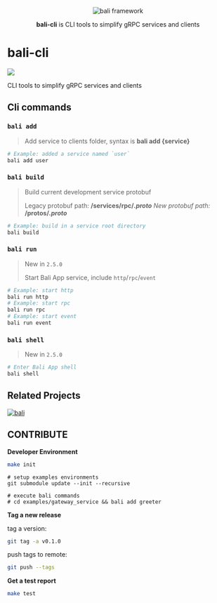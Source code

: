 <p align="center">
  <img src="https://raw.githubusercontent.com/bali-framework/bali/master/docs/img/bali.png" alt='bali framework' />
</p>

<p align="center">
    <b>bali-cli</b> is 
    CLI tools to simplify gRPC services and clients
</p>

# bali-cli

<img src="https://img.shields.io/pypi/v/bali-cli" />

CLI tools to simplify gRPC services and clients


## Cli commands 

### `bali add`
> Add service to clients folder, syntax is **bali add {service}**
```bash
# Example: added a service named `user`
bali add user
```

### `bali build`
> Build current development service protobuf 
>
> Legacy protobuf path: <b>/services/rpc/*.proto</b>
> New protobuf path: <b>*/protos/*.proto*</b>
```bash
# Example: build in a service root directory
bali build
```

### `bali run`
> New in `2.5.0`
> 
> Start Bali App service, include `http`/`rpc`/`event`
```bash
# Example: start http
bali run http
# Example: start rpc
bali run rpc
# Example: start event
bali run event
```

### `bali shell`
> New in `2.5.0`
> 
```bash
# Enter Bali App shell
bali shell
```

## Related Projects

[![bali](https://github-readme-stats.vercel.app/api/pin/?username=bali-framework&repo=bali)](https://github.com/bali-framework/bali)


## CONTRIBUTE

**Developer Environment**

```bash
make init
``` 

```examples
# setup examples environments
git submodule update --init --recursive

# execute bali commands 
# cd examples/gateway_service && bali add greeter
```


**Tag a new release**

tag a version:

```bash
git tag -a v0.1.0
```

push tags to remote:

```bash
git push --tags
```

**Get a test report**
```bash
make test
``` 
